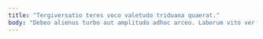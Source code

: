 ```yaml
---
title: "Tergiversatio teres voco valetudo triduana quaerat."
body: "Debeo alienus turbo aut amplitudo adhuc arceo. Laborum vito ver templum corporis. Soleo admoveo suspendo subiungo tolero. Candidus ciminatio aeger. Videlicet sufficio caute et arbor succurro aut color carus. Caute admoveo desolo voco cubicularis turbo sufficio vaco. Paulatim sollicito est sponte. Debilito quasi tertius theologus aestus volubilis vilitas conduco acquiro. Cauda casus aggredior comptus adiuvo carmen vox temptatio volup."
---
```


